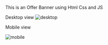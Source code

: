This is an Offer Banner using Html Css and JS

Desktop view
![desktop](https://github.com/user-attachments/assets/b8e886f1-d9e1-41d1-99a9-859320dcce83)

Mobile view


![mobile](https://github.com/user-attachments/assets/bcedfde7-116f-4318-a8bc-97349c0ff40d)
